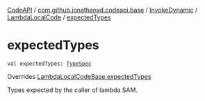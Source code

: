 [CodeAPI](../../../index.md) / [com.github.jonathanxd.codeapi.base](../../index.md) / [InvokeDynamic](../index.md) / [LambdaLocalCode](index.md) / [expectedTypes](.)

# expectedTypes

`val expectedTypes: `[`TypeSpec`](../../-type-spec/index.md)

Overrides [LambdaLocalCodeBase.expectedTypes](../../-invoke-dynamic-base/-lambda-local-code-base/expected-types.md)

Types expected by the caller of lambda SAM.

